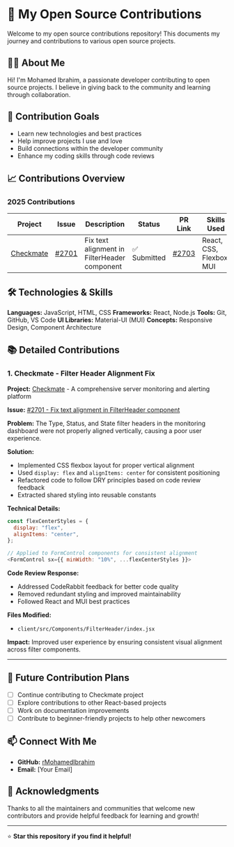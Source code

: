 # 🚀 My Open Source Contributions

Welcome to my open source contributions repository! This documents my journey and contributions to various open source projects.

## 👨‍💻 About Me

Hi! I'm Mohamed Ibrahim, a passionate developer contributing to open source projects. I believe in giving back to the community and learning through collaboration.

## 🎯 Contribution Goals

- Learn new technologies and best practices
- Help improve projects I use and love  
- Build connections within the developer community
- Enhance my coding skills through code reviews

## 📈 Contributions Overview

### 2025 Contributions

| Project | Issue | Description | Status | PR Link | Skills Used |
|---------|-------|-------------|--------|---------|-------------|
| [Checkmate](https://github.com/bluewave-labs/Checkmate) | [#2701](https://github.com/bluewave-labs/Checkmate/issues/2701) | Fix text alignment in FilterHeader component | ✅ Submitted | [#2703](https://github.com/bluewave-labs/Checkmate/pull/2703) | React, CSS, Flexbox, MUI |

## 🛠️ Technologies & Skills

**Languages:** JavaScript, HTML, CSS
**Frameworks:** React, Node.js
**Tools:** Git, GitHub, VS Code
**UI Libraries:** Material-UI (MUI)
**Concepts:** Responsive Design, Component Architecture

## 📚 Detailed Contributions

### 1. Checkmate - Filter Header Alignment Fix

**Project:** [Checkmate](https://github.com/bluewave-labs/Checkmate) - A comprehensive server monitoring and alerting platform

**Issue:** [#2701 - Fix text alignment in FilterHeader component](https://github.com/bluewave-labs/Checkmate/issues/2701)

**Problem:** The Type, Status, and State filter headers in the monitoring dashboard were not properly aligned vertically, causing a poor user experience.

**Solution:** 
- Implemented CSS flexbox layout for proper vertical alignment
- Used `display: flex` and `alignItems: center` for consistent positioning
- Refactored code to follow DRY principles based on code review feedback
- Extracted shared styling into reusable constants

**Technical Details:**
```javascript
const flexCenterStyles = {
  display: "flex",
  alignItems: "center",
};

// Applied to FormControl components for consistent alignment
<FormControl sx={{ minWidth: "10%", ...flexCenterStyles }}>
```

**Code Review Response:**
- Addressed CodeRabbit feedback for better code quality
- Removed redundant styling and improved maintainability
- Followed React and MUI best practices

**Files Modified:**
- `client/src/Components/FilterHeader/index.jsx`

**Impact:** Improved user experience by ensuring consistent visual alignment across filter components.

---

## 🎯 Future Contribution Plans

- [ ] Continue contributing to Checkmate project
- [ ] Explore contributions to other React-based projects
- [ ] Work on documentation improvements
- [ ] Contribute to beginner-friendly projects to help other newcomers

## 📫 Connect With Me

- **GitHub:** [rMohamedIbrahim](https://github.com/rMohamedIbrahim)
- **Email:** [Your Email]

## 🙏 Acknowledgments

Thanks to all the maintainers and communities that welcome new contributors and provide helpful feedback for learning and growth!

---

⭐ **Star this repository if you find it helpful!**
